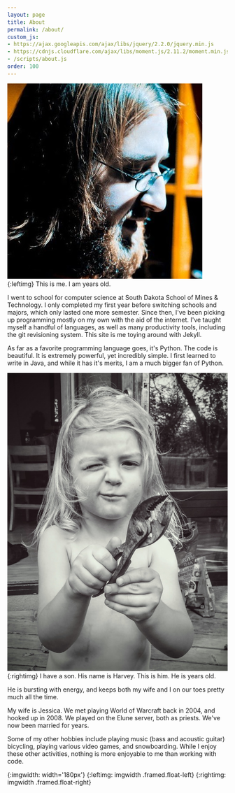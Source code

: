 ```yaml
---
layout: page
title: About
permalink: /about/
custom_js:
- https://ajax.googleapis.com/ajax/libs/jquery/2.2.0/jquery.min.js
- https://cdnjs.cloudflare.com/ajax/libs/moment.js/2.11.2/moment.min.js
- /scripts/about.js
order: 100
---
```


![me]{:leftimg}
This is me.
I am <span id='myage'></span> years old.

I went to school for computer science at South Dakota School of Mines & Technology.
I only completed my first year before switching schools and majors, which only lasted one more semester.
Since then, I've been picking up programming mostly on my own with the aid of the internet.
I've taught myself a handful of languages, as well as many productivity tools, including the git revisioning system.
This site is me toying around with Jekyll.

As far as a favorite programming language goes, it's Python.
The code is beautiful.
It is extremely powerful, yet incredibly simple.
I first learned to write in Java, and while it has it's merits, I am a much bigger fan of Python.

![harvey]{:rightimg}
I have a son.
His name is Harvey.
This is him.
He is <span id='harveyage'></span> years old.

He is bursting with energy, and keeps both my wife and I on our toes pretty much all the time.

My wife is Jessica.
We met playing World of Warcraft back in 2004, and hooked up in 2008.
We played on the Elune server, both as priests.
We've now been married for <span id='marriedyears'></span> years.

Some of my other hobbies include playing music (bass and acoustic guitar) bicycling, playing various video games, and snowboarding.
While I enjoy these other activities, nothing is more enjoyable to me than working with code.

[me]:     /assets/profile.jpg
[harvey]: /assets/harvey.jpeg

{:imgwidth: width='180px'}
{:leftimg: imgwidth .framed.float-left}
{:rightimg: imgwidth .framed.float-right}
